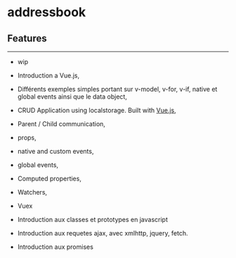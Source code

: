 # addressbook

## Features

---

-   wip

-   Introduction a Vue.js,
-   Différents exemples simples portant sur v-model, v-for, v-if, native et global events ainsi que le data object,
-   CRUD Application using localstorage. Built with [Vue.js](https://vuejs.org/),
-   Parent / Child communication,
-   props,
-   native and custom events,
-   global events,
-   Computed properties,
-   Watchers,
-   Vuex
-   Introduction aux classes et prototypes en javascript
-   Introduction aux requetes ajax, avec xmlhttp, jquery, fetch.
-   Introduction aux promises

